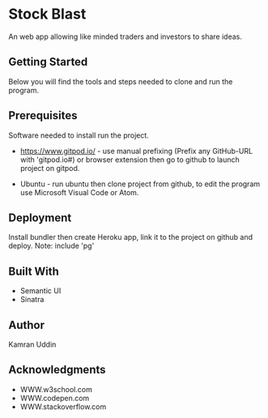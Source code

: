 # Stock Blast 

An web app allowing like minded traders and investors to share ideas. 

## Getting Started

Below you will find the tools and steps needed to clone and run the program.

## Prerequisites

Software needed to install run the project.

- https://www.gitpod.io/ - use manual prefixing (Prefix any GitHub-URL with 'gitpod.io#) or browser extension then go to github to launch project on gitpod.

- Ubuntu - run ubuntu then clone project from github, to edit the program use Microsoft Visual Code or Atom. 

## Deployment

Install bundler then create Heroku app, link it to the project on github and deploy. Note: include 'pg'

## Built With 

- Semantic UI 
- Sinatra

## Author 

Kamran Uddin 

## Acknowledgments 

- WWW.w3school.com
- WWW.codepen.com
- WWW.stackoverflow.com
